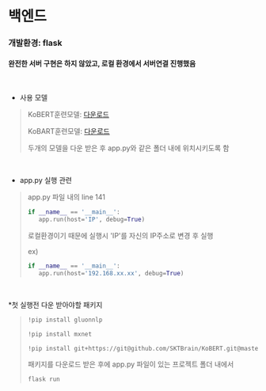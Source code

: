 
# 백엔드
### 개발환경: flask
#### 완전한 서버 구현은 하지 않았고, 로컬 환경에서 서버연결 진행했음

 

* 사용 모델
>
>KoBERT훈련모델: [다운로드](https://drive.google.com/file/d/1etyZ7r9kjWQUk4JVgm3aDmFIdGfIFLUh/view?usp=sharing)
>
>KoBART훈련모델: [다운로드](https://drive.google.com/file/d/1SVxjc6sqRC19PGeY-B4fMqy1bN1QqA0t/view?usp=sharing)
>
> 두개의 모델을 다운 받은 후 app.py와 같은 폴더 내에 위치시키도록 함

 

* app.py 실행 관련
>app.py 파일 내의 line 141
>
>```python
>if __name__ == '__main__':
>    app.run(host='IP', debug=True)
>```
>로컬환경이기 때문에 실행시 'IP'를 자신의 IP주소로 변경 후 실행
>
>ex)
>
>```python
>if __name__ == '__main__':
>    app.run(host='192.168.xx.xx', debug=True)
>``` 

 

*첫 실행전 다운 받아야할 패키지
>```python
>!pip install gluonnlp
>```
>
>```python
>!pip install mxnet
>```
>
>```python
>!pip install git+https://git@github.com/SKTBrain/KoBERT.git@master
>```
>
>패키지를 다운로드 받은 후에 app.py 파일이 있는 프로젝트 폴더 내에서
>```python
>flask run
>```
